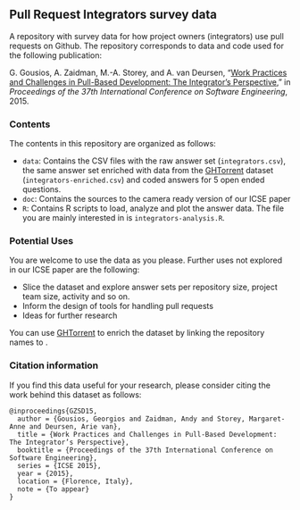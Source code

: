 ## Pull Request Integrators survey data

A repository with survey data for how project owners (integrators) use pull
requests on Github. The repository corresponds to data and code used for the
following publication:

G. Gousios, A. Zaidman, M.-A. Storey, and A. van Deursen, “[Work Practices and Challenges in Pull-Based Development: The Integrator’s Perspective](http://www.gousios.gr/bibliography/GZSD15.html),” in *Proceedings of the 37th International Conference on Software Engineering*, 2015.

### Contents

The contents in this repository are organized as follows:

* `data`: Contains the CSV files with the raw answer set (`integrators.csv`),
the same answer set enriched with data from the [GHTorrent](http://ghtorrent.org)
dataset (`integrators-enriched.csv`) and coded answers for 5 open ended
questions.
* `doc`: Contains the sources to the camera ready version of our ICSE paper
* `R`: Contains R scripts to load, analyze and plot the answer data. The file
you are mainly interested in is `integrators-analysis.R`.

### Potential Uses

You are welcome to use the data as you please. Further uses not explored in our
ICSE paper are the following:

* Slice the dataset and explore answer sets per repository size, project team
size, activity and so on.
* Inform the design of tools for handling pull requests
* Ideas for further research

You can use [GHTorrent](http://ghtorrent.org) to enrich the dataset by
linking the repository names to .

### Citation information

If you find this data useful for your research, please consider citing
the work behind this dataset as follows:

```
@inproceedings{GZSD15,
  author = {Gousios, Georgios and Zaidman, Andy and Storey, Margaret-Anne and Deursen, Arie van},
  title = {Work Practices and Challenges in Pull-Based Development: The Integrator’s Perspective},
  booktitle = {Proceedings of the 37th International Conference on Software Engineering},
  series = {ICSE 2015},
  year = {2015},
  location = {Florence, Italy},
  note = {To appear}
}
```

